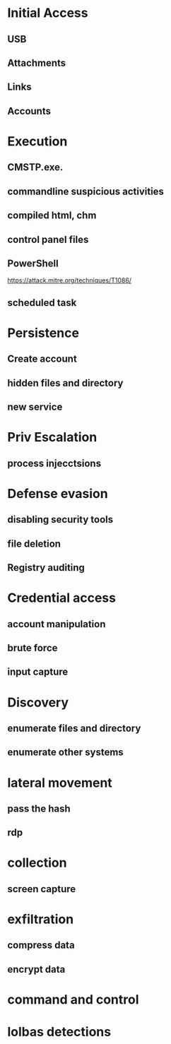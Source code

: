 # Initial Access

## USB

## Attachments

## Links

## Accounts


# Execution

## CMSTP.exe.

## commandline suspicious activities

## compiled html, chm

## control panel files

## PowerShell
https://attack.mitre.org/techniques/T1086/


## scheduled task

# Persistence

## Create account

## hidden files and directory

## new service

# Priv Escalation

## process injecctsions

# Defense evasion

## disabling security tools

## file deletion

## Registry auditing

# Credential access

## account manipulation

## brute force

## input capture

# Discovery

## enumerate files and directory

## enumerate other systems


# lateral movement
## pass the hash

## rdp

# collection

## screen capture

# exfiltration

## compress data

## encrypt data

# command and control


# lolbas detections








